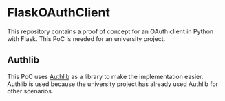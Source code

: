# FlaskOAuthClient

This repository contains a proof of concept for an OAuth client in Python with Flask.
This PoC is needed for an university project.

## Authlib
This PoC uses [Authlib](https://authlib.org/) as a library to make the implementation easier. Authlib is used because the university 
project has already used Authlib for other scenarios.
